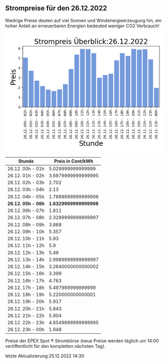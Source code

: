 
## Strompreise für den 26.12.2022

Niedrige Preise deuten auf viel Sonnen und Windenergieerzeugung hin, ein hoher Anteil an erneuerbaren Energien bedeuted weniger CO2 Verbrauch!

![Strompreis übersicht](imgs/strompreis_uebersicht.png)

| Stunde | Preis in Cent/kWh |
|---|---|
| 26.12. 00h -  01h | 5.029999999999999 | 
| 26.12. 01h -  02h | 3.6979999999999995 | 
| 26.12. 02h -  03h | 2.702 | 
| 26.12. 03h -  04h | 2.13 | 
| 26.12. 04h -  05h | 1.7899999999999998 | 
| **26.12. 05h -  06h** | **1.6329999999999998** | 
| 26.12. 06h -  07h | 1.811 | 
| 26.12. 07h -  08h | 2.3289999999999997 | 
| 26.12. 08h -  09h | 3.868 | 
| 26.12. 09h -  10h | 5.357 | 
| 26.12. 10h -  11h | 5.93 | 
| 26.12. 11h -  12h | 5.9 | 
| 26.12. 12h -  13h | 5.49 | 
| 26.12. 13h -  14h | 2.9989999999999997 | 
| 26.12. 14h -  15h | 3.2640000000000002 | 
| 26.12. 15h -  16h | 3.399 | 
| 26.12. 16h -  17h | 4.763 | 
| 26.12. 17h -  18h | 5.497999999999999 | 
| 26.12. 18h -  19h | 5.220000000000001 | 
| 26.12. 19h -  20h | 5.917 | 
| 26.12. 20h -  21h | 5.843 | 
| 26.12. 21h -  22h | 5.904 | 
| 26.12. 22h -  23h | 4.8549999999999995 | 
| 26.12. 23h -  00h | 1.948 | 

Preise der EPEX Spot ® Strombörse (neue Preise werden täglich um 14:00 veröffentlicht für den kompletten nächsten Tag).

letzte Aktualisierung:25.12.2022 14:30